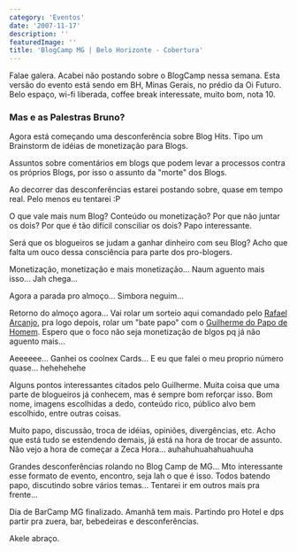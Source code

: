 ```yaml
---
category: 'Eventos'
date: '2007-11-17'
description: ''
featuredImage: ''
title: 'BlogCamp MG | Belo Horizonte - Cobertura'
---
```


Falae galera. Acabei não postando sobre o BlogCamp nessa semana. Esta versão do evento está sendo em BH, Minas Gerais, no prédio da Oi Futuro. Belo espaço, wi-fi liberada, coffee break interessate, muito bom, nota 10.

### Mas e as Palestras Bruno?

Agora está começando uma desconferência sobre Blog Hits. Tipo um Brainstorm de idéias de monetização para Blogs.

Assuntos sobre comentários em blogs que podem levar a processos contra os próprios Blogs, por isso o assunto da "morte" dos Blogs.

Ao decorrer das desconferências estarei postando sobre, quase em tempo real. Pelo menos eu tentarei :P

O que vale mais num Blog? Conteúdo ou monetização? Por que não juntar os dois? Por que é tão difícil consciliar os dois? Papo interessante.

Será que os blogueiros se judam a ganhar dinheiro com seu Blog? Acho que falta um ouco dessa consciência para parte dos pro-blogers.

Monetização, monetização e mais monetização... Naum aguento mais isso... Jah chega...

Agora a parada pro almoço... Simbora neguim...

Retorno do almoço agora... Vai rolar um sorteio aqui comandado pelo [Rafael Arcanjo](http://arcanjo.org/), pra logo depois, rolar um "bate papo" com o [Guilherme do Papo de Homem](http://www.papodehomem.com.br). Espero que o foco não seja monetização de blgos pq já não aguento mais...

Aeeeeee... Ganhei os coolnex Cards... E eu que falei o meu proprio número quase... hehehehehe

Alguns pontos interessantes citados pelo Guilherme. Muita coisa que uma parte de blogueiros já conhecem, mas é sempre bom reforçar isso. Bom nome, imagens escolhidas a dedo, conteúdo rico, público alvo bem escolhido, entre outras coisas.

Muito papo, discussão, troca de idéias, opiniões, divergências, etc. Acho que está tudo se estendendo demais, já está na hora de trocar de assunto. Não vejo a hora de começar a Zeca Hora... auhahuhuahahuahuuha

Grandes desconferências rolando no Blog Camp de MG... Mto interessante esse formato de evento, encontro, seja lah o que é isso. Todos batendo papo, discutindo sobre vários temas... Tentarei ir em outros mais pra frente...

Dia de BarCamp MG finalizado. Amanhâ tem mais. Partindo pro Hotel e dps partir pra zuera, bar, bebedeiras e desconferências.

Akele abraço.
